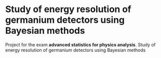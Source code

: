 # Study of energy resolution of germanium detectors using Bayesian methods
Project for the exam **advanced statistics for physics analysis**.
Study of energy resolution of germanium detectors using Bayesian methods
